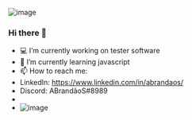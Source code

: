 ![image](https://user-images.githubusercontent.com/84191715/138377839-f49cdb51-0374-4902-a07c-b1562dd0a4e5.png)


### Hi there 👋

- 💻 I’m currently working on tester software
- 🚀 I’m currently learning javascript
- 📫 How to reach me: 
- LinkedIn: https://www.linkedin.com/in/abrandaos/
- Discord: ABrandãoS#8989
- 
- ![image](https://user-images.githubusercontent.com/84191715/138377431-a464961f-33a1-4148-a73e-43aa648d1083.png)

